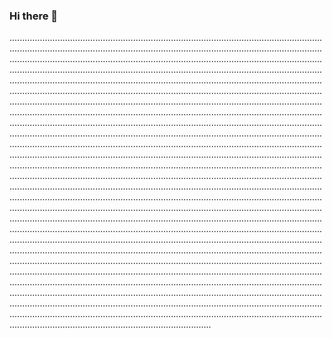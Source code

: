 ### Hi there 👋

....................................................................................................................................................................................................................................................................................................................................................................................................................................................................................................................................................................................................................................................................................................................................................................................................................................................................................................................................................................................................................................................................................................................................................................................................................................................................................................................................................................................................................................................................................................................................................................................................................................................................................................................................................................................................................................................................................................................................................................................................................................................................................................................................................................................................................................................................................................................................................................................................................................................................................................................................................................................................................................................................................................................................................................................................................................................................................................................................................................................................................................................................................................................................................................................................................................................................................................................................................................................................................................................................................................................................................................